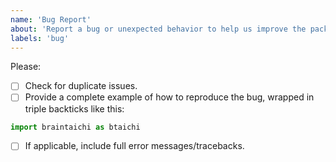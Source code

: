 ```yaml
---
name: 'Bug Report'
about: 'Report a bug or unexpected behavior to help us improve the package'
labels: 'bug'
---
```


Please:

- [ ] Check for duplicate issues.
- [ ] Provide a complete example of how to reproduce the bug, wrapped in triple backticks like this:

```python
import braintaichi as btaichi
```

- [ ] If applicable, include full error messages/tracebacks.